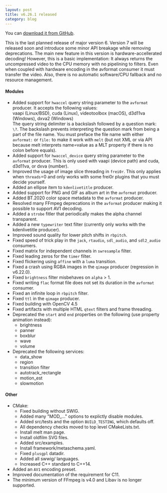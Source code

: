 ```yaml
---
layout: post
title: v6.26.1 released
category: blog
---
```

You can [download it from GitHub](https://github.com/mltframework/mlt/releases/tag/v6.26.1).


This is the last planned release of major version 6. Version 7 will be released
soon and introduce some minor API breakage while removing deprecations.
The main new feature in this version is hardware-accellerated decoding!
However, this is a basic implementation: It always returns the uncompressed
video to the CPU memory with no pipelining to filters. Even when coupled with
hardware encoding in the avformat consumer it must transfer the video. Also,
there is no automatic software/CPU fallback and no resource management.

#### Modules

  * Added support for `hwaccel` query string parameter to the `avformat`
    producer. It accepts the following values:  
    vaapi (Linux/BSD), cuda (Linux), videotoolbox (macOS), d3d11va (Windows), dxva2 (Windows)  
    The query string delimiter is a backslash followed by a question mark: `\?`.
    The backslash prevents interpreting the question mark from being a part of the file name.
    You must preface the file name with either `avformat:` or `file:` to make it work with `melt` (but
    not XML or via API because melt interprets name=value as a MLT property if there is no colon before equals).
  * Added support for `hwaccel_device` query string parameter to the `avformat`
    producer. This is only used with vaapi (device path) and cuda, d3d11va, or
    dxva (number).
  * Improved the usage of image slice threading in `frei0r`. This only applies
    when `threads`=0 and only works with some frei0r plugins that you must decide
    yourself.
  * Added an ellipse item to `kdenlivetitle` producer.
  * Added support for PNG and GIF as album art in the `avformat` producer.
  * Added BT.2020 color space metadata to the `avformat` producer.
  * Resolved many FFmpeg deprecations in the `avformat` producer making it possible to support AV1 decoding.
  * Added a `strobe` fitler that periodically makes the alpha channel transparent.
  * Added a new `typewriter` text filter (currently only works with the
    kdenlivetitle producer).
  * Improved sound quality for lower pitch shifts in `rbpitch`.
  * Fixed speed of trick play in the `jack`, `rtaudio`, `sdl_audio`, and `sdl2_audio` consumers.
  * Fixed matrix for independent channels in `swresample` filter.
  * Fixed leading zeros for the `timer` filter.
  * Fixed flickering using `affine` with a `luma` transition.
  * Fixed a crash using RGBA images in the `qimage` producer (regression in v6.22.0).
  * Fixed `brightness` filter misbehaves on `alpha` > 1.
  * Fixed writing `flac` format file does not set its duration in the `avformat` consumer.
  * Fixed an infinite loop in `rbpitch` filter.
  * Fixed `ttl` in the `qimage` producer.
  * Fixed building with OpenCV 4.5
  * Fixed artifacts with multiple HTML `qtext` filters and frame threading.
  * Deprecated the `start` and `end` properties on the following (use property
    animation instead):
    - brightness
    - panner
    - boxblur
    - wave
    - volume
  * Deprecated the following services:
    - data_show
    - region
    - transition filter
    - autotrack_rectangle
    - motion_est
    - slowmotion

#### Other

  * CMake:
    - Fixed building without SWIG.
    - Added many "MOD_..." options to explictly disable modules.
    - Added src/tests and the option `BUILD_TESTING`, which defaults off.
    - All dependency checks moved to top level CMakeLists.txt.
    - Install melt man page.
    - Install oldfilm SVG files.
    - Added src/examples.
    - Install framework/metaschema.yaml.
    - Fixed `plusgpl` datadir.
    - Added all swwig/ languages.
    - Increased C++ standard to C++14.
  * Added an `AV1` encoding preset.
  * Improved documentation of the requirement for C11.
  * The minimum version of FFmpeg is v4.0 and Libav is no longer supported.